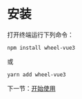 # 安装

打开终端运行下列命令：

```
npm install wheel-vue3
```

或

```
yarn add wheel-vue3
```

下一节：[开始使用](#/doc/get-started)
